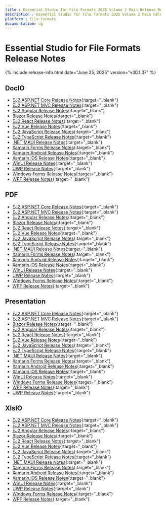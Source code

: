 ```yaml
---
title : Essential Studio for File Formats 2025 Volume 2 Main Release Release Notes  
description : Essential Studio for File Formats 2025 Volume 2 Main Release Release Notes  
platform : file-formats
documentation: ug
---
```


# Essential Studio for File Formats  Release Notes  

{% include release-info.html date="June 25, 2025" version="v30.1.37" %} 




## DocIO

* [EJ2 ASP.NET Core Release Notes](https://ej2.syncfusion.com/aspnetcore/documentation/release-notes/30.1.37#docio){:target="_blank"}
* [EJ2 ASP.NET MVC Release Notes](https://ej2.syncfusion.com/aspnetmvc/documentation/release-notes/30.1.37#docio){:target="_blank"}
* [EJ2 Angular Release Notes](https://ej2.syncfusion.com/angular/documentation/release-notes/30.1.37#docio){:target="_blank"}
* [Blazor Release Notes](https://blazor.syncfusion.com/documentation/release-notes/30.1.37#docio){:target="_blank"}
* [EJ2 React Release Notes](https://ej2.syncfusion.com/react/documentation/release-notes/30.1.37#docio){:target="_blank"}
* [EJ2 Vue  Release Notes](https://ej2.syncfusion.com/vue/documentation/release-notes/30.1.37#docio){:target="_blank"}
* [EJ2 JavaScript Release Notes](https://ej2.syncfusion.com/javascript/documentation/release-notes/30.1.37#docio){:target="_blank"}
* [EJ2 TypeScript Release Notes](https://ej2.syncfusion.com/documentation/release-notes/30.1.37#docio){:target="_blank"}
* [.NET MAUI Release Notes](/maui/release-notes/v30.1.37#docio){:target="_blank"}
* [Xamarin.Forms Release Notes](/xamarin/release-notes/v30.1.37#docio){:target="_blank"}
* [Xamarin.Android Release Notes](/xamarin-android/release-notes/v30.1.37#docio){:target="_blank"}
* [Xamarin.iOS Release Notes](/xamarin-ios/release-notes/v30.1.37#docio){:target="_blank"}
* [WinUI Release Notes](/winui/release-notes/v30.1.37#docio){:target="_blank"}
* [UWP Release Notes](/uwp/release-notes/v30.1.37#docio){:target="_blank"}
* [Windows Forms Release Notes](/windowsforms/release-notes/v30.1.37#docio){:target="_blank"}
* [WPF Release Notes](/wpf/release-notes/v30.1.37#docio){:target="_blank"}



## PDF

* [EJ2 ASP.NET Core Release Notes](https://ej2.syncfusion.com/aspnetcore/documentation/release-notes/30.1.37#pdf){:target="_blank"}
* [EJ2 ASP.NET MVC Release Notes](https://ej2.syncfusion.com/aspnetmvc/documentation/release-notes/30.1.37#pdf){:target="_blank"}
* [EJ2 Angular Release Notes](https://ej2.syncfusion.com/angular/documentation/release-notes/30.1.37#pdf){:target="_blank"}
* [Blazor Release Notes](https://blazor.syncfusion.com/documentation/release-notes/30.1.37#pdf){:target="_blank"}
* [EJ2 React Release Notes](https://ej2.syncfusion.com/react/documentation/release-notes/30.1.37#pdf){:target="_blank"}
* [EJ2 Vue  Release Notes](https://ej2.syncfusion.com/vue/documentation/release-notes/30.1.37#pdf){:target="_blank"}
* [EJ2 JavaScript Release Notes](https://ej2.syncfusion.com/javascript/documentation/release-notes/30.1.37#pdf){:target="_blank"}
* [EJ2 TypeScript Release Notes](https://ej2.syncfusion.com/documentation/release-notes/30.1.37#pdf){:target="_blank"}
* [.NET MAUI Release Notes](/maui/release-notes/v30.1.37#pdf){:target="_blank"}
* [Xamarin.Forms Release Notes](/xamarin/release-notes/v30.1.37#pdf){:target="_blank"}
* [Xamarin.Android Release Notes](/xamarin-android/release-notes/v30.1.37#pdf){:target="_blank"}
* [Xamarin.iOS Release Notes](/xamarin-ios/release-notes/v30.1.37#pdf){:target="_blank"}
* [WinUI Release Notes](/winui/release-notes/v30.1.37#pdf){:target="_blank"}
* [UWP Release Notes](/uwp/release-notes/v30.1.37#pdf){:target="_blank"}
* [Windows Forms Release Notes](/windowsforms/release-notes/v30.1.37#pdf){:target="_blank"}
* [WPF Release Notes](/wpf/release-notes/v30.1.37#pdf){:target="_blank"}


## Presentation

* [EJ2 ASP.NET Core Release Notes](https://ej2.syncfusion.com/aspnetcore/documentation/release-notes/30.1.37#presentation){:target="_blank"}
* [EJ2 ASP.NET MVC Release Notes](https://ej2.syncfusion.com/aspnetmvc/documentation/release-notes/30.1.37#presentation){:target="_blank"}
* [Blazor Release Notes](https://blazor.syncfusion.com/documentation/release-notes/30.1.37#presentation){:target="_blank"}
* [EJ2 Angular Release Notes](https://ej2.syncfusion.com/angular/documentation/release-notes/30.1.37#presentation){:target="_blank"}
* [EJ2 React Release Notes](https://ej2.syncfusion.com/react/documentation/release-notes/30.1.37#presentation){:target="_blank"}
* [EJ2 Vue  Release Notes](https://ej2.syncfusion.com/vue/documentation/release-notes/30.1.37#presentation){:target="_blank"}
* [EJ2 JavaScript Release Notes](https://ej2.syncfusion.com/javascript/documentation/release-notes/30.1.37#presentation){:target="_blank"}
* [EJ2 TypeScript Release Notes](https://ej2.syncfusion.com/documentation/release-notes/30.1.37#presentation){:target="_blank"}
* [.NET MAUI Release Notes](/maui/release-notes/v30.1.37#presentation){:target="_blank"}
* [Xamarin.Forms Release Notes](/xamarin/release-notes/v30.1.37#presentation){:target="_blank"}
* [Xamarin.Android Release Notes](/xamarin-android/release-notes/v30.1.37#presentation){:target="_blank"}
* [Xamarin.iOS Release Notes](/xamarin-ios/release-notes/v30.1.37#presentation){:target="_blank"}
* [WinUI Release Notes](/winui/release-notes/v30.1.37#presentation){:target="_blank"}
* [Windows Forms Release Notes](/windowsforms/release-notes/v30.1.37#presentation){:target="_blank"}
* [WPF Release Notes](/wpf/release-notes/v30.1.37#presentation){:target="_blank"}
* [UWP Release Notes](/uwp/release-notes/v30.1.37#presentation){:target="_blank"}



## XlsIO

* [EJ2 ASP.NET Core Release Notes](https://ej2.syncfusion.com/aspnetcore/documentation/release-notes/30.1.37#xlsio){:target="_blank"}
* [EJ2 ASP.NET MVC Release Notes](https://ej2.syncfusion.com/aspnetmvc/documentation/release-notes/30.1.37#xlsio){:target="_blank"}
* [EJ2 Angular Release Notes](https://ej2.syncfusion.com/angular/documentation/release-notes/30.1.37#xlsio){:target="_blank"}
* [Blazor Release Notes](https://blazor.syncfusion.com/documentation/release-notes/30.1.37#xlsio){:target="_blank"}
* [EJ2 React Release Notes](https://ej2.syncfusion.com/react/documentation/release-notes/30.1.37#xlsio){:target="_blank"}
* [EJ2 Vue  Release Notes](https://ej2.syncfusion.com/vue/documentation/release-notes/30.1.37#xlsio){:target="_blank"}
* [EJ2 JavaScript Release Notes](https://ej2.syncfusion.com/javascript/documentation/release-notes/30.1.37#xlsio){:target="_blank"}
* [EJ2 TypeScript Release Notes](https://ej2.syncfusion.com/documentation/release-notes/30.1.37#xlsio){:target="_blank"}
* [.NET MAUI Release Notes](/maui/release-notes/v30.1.37#xlsio){:target="_blank"}
* [Xamarin.Forms Release Notes](/xamarin/release-notes/v30.1.37#xlsio){:target="_blank"}
* [Xamarin.Android Release Notes](/xamarin-android/release-notes/v30.1.37#xlsio){:target="_blank"}
* [Xamarin.iOS Release Notes](/xamarin-ios/release-notes/v30.1.37#xlsio){:target="_blank"}
* [WinUI Release Notes](/winui/release-notes/v30.1.37#xlsio){:target="_blank"}
* [UWP Release Notes](/uwp/release-notes/v30.1.37#xlsio){:target="_blank"}
* [Windows Forms Release Notes](/windowsforms/release-notes/v30.1.37#xlsio){:target="_blank"}
* [WPF Release Notes](/wpf/release-notes/v30.1.37#xlsio){:target="_blank"}


